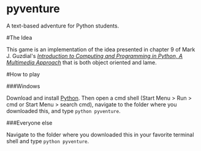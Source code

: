 pyventure
=========

A text-based adventure for Python students.

#The Idea

This game is an implementation of the idea presented in chapter 9 of Mark J. Guzdial's [*Introduction to Computing and Programming in Python, A Multimedia Approach*](http://www.pearsonhighered.com/educator/product/Introduction-to-Computing-and-Programming-in-Python/9780132923514.page) that is both object oriented and lame.

#How to play

###Windows

Download and install [Python](http://python.org). Then open a cmd shell (Start Menu > Run > cmd or Start Menu > search cmd), navigate to the folder where you downloaded this, and type `python pyventure`.

###Everyone else

Navigate to the folder where you downloaded this in your favorite terminal shell and type `python pyventure`.
